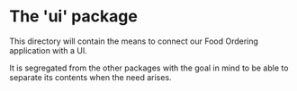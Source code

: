 # The 'ui' package
This directory will contain the means to connect our Food Ordering application with a UI.

It is segregated from the other packages with the goal in mind
 to be able to separate its contents when the need arises.
